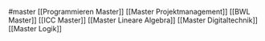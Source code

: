 #master
[[Programmieren Master]]
[[Master Projektmanagement]]
[[BWL Master]]
[[ICC Master]]
[[Master Lineare Algebra]]
[[Master Digitaltechnik]]
[[Master Logik]]
